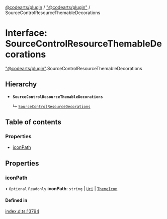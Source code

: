 [@codearts/plugin](../README.md) / ["@codearts/plugin"](../modules/_codearts_plugin_.md) / SourceControlResourceThemableDecorations

# Interface: SourceControlResourceThemableDecorations

["@codearts/plugin"](../modules/_codearts_plugin_.md).SourceControlResourceThemableDecorations

## Hierarchy

- **`SourceControlResourceThemableDecorations`**

  ↳ [`SourceControlResourceDecorations`](codearts_plugin_.SourceControlResourceDecorations.md)

## Table of contents

### Properties

- [iconPath](codearts_plugin_.SourceControlResourceThemableDecorations.md#iconpath)

## Properties

### iconPath

• `Optional` `Readonly` **iconPath**: `string` \| [`Uri`](../classes/codearts_plugin_.Uri.md) \| [`ThemeIcon`](../classes/codearts_plugin_.ThemeIcon.md)

#### Defined in

[index.d.ts:13794](https://github.com/huaweicloud/cloudide-plugin-api/blob/203b986/index.d.ts#L13794)
